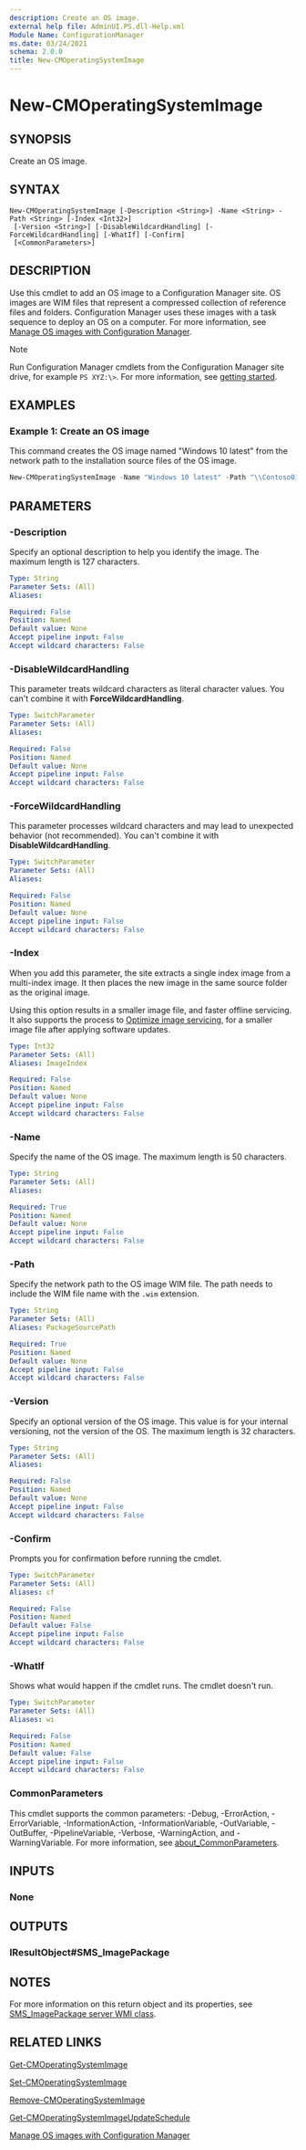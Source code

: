 ```yaml
---
description: Create an OS image.
external help file: AdminUI.PS.dll-Help.xml
Module Name: ConfigurationManager
ms.date: 03/24/2021
schema: 2.0.0
title: New-CMOperatingSystemImage
---
```


# New-CMOperatingSystemImage

## SYNOPSIS

Create an OS image.

## SYNTAX

```
New-CMOperatingSystemImage [-Description <String>] -Name <String> -Path <String> [-Index <Int32>]
 [-Version <String>] [-DisableWildcardHandling] [-ForceWildcardHandling] [-WhatIf] [-Confirm]
 [<CommonParameters>]
```

## DESCRIPTION

Use this cmdlet to add an OS image to a Configuration Manager site. OS images are WIM files that represent a compressed collection of reference files and folders. Configuration Manager uses these images with a task sequence to deploy an OS on a computer. For more information, see [Manage OS images with Configuration Manager](/mem/configmgr/osd/get-started/manage-operating-system-images).

> [!NOTE]
> Run Configuration Manager cmdlets from the Configuration Manager site drive, for example `PS XYZ:\>`. For more information, see [getting started](/powershell/sccm/overview).

## EXAMPLES

### Example 1: Create an OS image

This command creates the OS image named "Windows 10 latest" from the network path to the installation source files of the OS image.

```powershell
New-CMOperatingSystemImage -Name "Windows 10 latest" -Path "\\Contoso01\CM\Images\win10_latest.wim"
```

## PARAMETERS

### -Description

Specify an optional description to help you identify the image. The maximum length is 127 characters.

```yaml
Type: String
Parameter Sets: (All)
Aliases:

Required: False
Position: Named
Default value: None
Accept pipeline input: False
Accept wildcard characters: False
```

### -DisableWildcardHandling

This parameter treats wildcard characters as literal character values. You can't combine it with **ForceWildcardHandling**.

```yaml
Type: SwitchParameter
Parameter Sets: (All)
Aliases:

Required: False
Position: Named
Default value: None
Accept pipeline input: False
Accept wildcard characters: False
```

### -ForceWildcardHandling

This parameter processes wildcard characters and may lead to unexpected behavior (not recommended). You can't combine it with **DisableWildcardHandling**.

```yaml
Type: SwitchParameter
Parameter Sets: (All)
Aliases:

Required: False
Position: Named
Default value: None
Accept pipeline input: False
Accept wildcard characters: False
```

### -Index

When you add this parameter, the site extracts a single index image from a multi-index image. It then places the new image in the same source folder as the original image.

Using this option results in a smaller image file, and faster offline servicing. It also supports the process to [Optimize image servicing](/mem/configmgr/osd/get-started/manage-operating-system-images#bkmk_resetbase), for a smaller image file after applying software updates.

```yaml
Type: Int32
Parameter Sets: (All)
Aliases: ImageIndex

Required: False
Position: Named
Default value: None
Accept pipeline input: False
Accept wildcard characters: False
```

### -Name

Specify the name of the OS image. The maximum length is 50 characters.

```yaml
Type: String
Parameter Sets: (All)
Aliases:

Required: True
Position: Named
Default value: None
Accept pipeline input: False
Accept wildcard characters: False
```

### -Path

Specify the network path to the OS image WIM file. The path needs to include the WIM file name with the `.wim` extension.

```yaml
Type: String
Parameter Sets: (All)
Aliases: PackageSourcePath

Required: True
Position: Named
Default value: None
Accept pipeline input: False
Accept wildcard characters: False
```

### -Version

Specify an optional version of the OS image. This value is for your internal versioning, not the version of the OS. The maximum length is 32 characters.

```yaml
Type: String
Parameter Sets: (All)
Aliases:

Required: False
Position: Named
Default value: None
Accept pipeline input: False
Accept wildcard characters: False
```

### -Confirm
Prompts you for confirmation before running the cmdlet.

```yaml
Type: SwitchParameter
Parameter Sets: (All)
Aliases: cf

Required: False
Position: Named
Default value: False
Accept pipeline input: False
Accept wildcard characters: False
```

### -WhatIf
Shows what would happen if the cmdlet runs. The cmdlet doesn't run.

```yaml
Type: SwitchParameter
Parameter Sets: (All)
Aliases: wi

Required: False
Position: Named
Default value: False
Accept pipeline input: False
Accept wildcard characters: False
```

### CommonParameters
This cmdlet supports the common parameters: -Debug, -ErrorAction, -ErrorVariable, -InformationAction, -InformationVariable, -OutVariable, -OutBuffer, -PipelineVariable, -Verbose, -WarningAction, and -WarningVariable. For more information, see [about_CommonParameters](http://go.microsoft.com/fwlink/?LinkID=113216).

## INPUTS

### None
## OUTPUTS

### IResultObject#SMS_ImagePackage
## NOTES

For more information on this return object and its properties, see [SMS_ImagePackage server WMI class](/mem/configmgr/develop/reference/osd/sms_imagepackage-server-wmi-class).

## RELATED LINKS

[Get-CMOperatingSystemImage](Get-CMOperatingSystemImage.md)

[Set-CMOperatingSystemImage](Set-CMOperatingSystemImage.md)

[Remove-CMOperatingSystemImage](Remove-CMOperatingSystemImage.md)

[Get-CMOperatingSystemImageUpdateSchedule](Get-CMOperatingSystemImageUpdateSchedule.md)

[Manage OS images with Configuration Manager](/mem/configmgr/osd/get-started/manage-operating-system-images)
